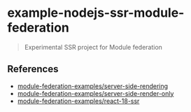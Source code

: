 # example-nodejs-ssr-module-federation

> Experimental SSR project for Module federation

## References

- [module-federation-examples/server-side-rendering](https://github.com/module-federation/module-federation-examples/tree/master/server-side-rendering)
- [module-federation-examples/server-side-render-only](https://github.com/module-federation/module-federation-examples/tree/master/server-side-render-only)
- [module-federation-examples/react-18-ssr](https://github.com/module-federation/module-federation-examples/tree/master/react-18-ssr)
